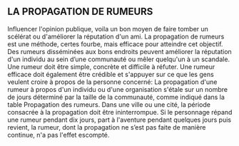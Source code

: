 ## LA PROPAGATION DE RUMEURS

Influencer l'opinion publique, voila un bon moyen de
faire tomber un scélérat ou d'améliorer la réputation d'un
ami. La propagation de rumeurs est une méthode, certes
fourbe, mais efficace pour atteindre cet objectif. Des
rumeurs disséminées aux bons endroits peuvent améliorer
la réputation d'un individu au sein d’une communauté
ou mêler quelqu'un à un scandale. Une rumeur doit être
simple, concrète et difficile à réfuter. Une rumeur efficace
doit également être crédible et s'appuyer sur ce que les gens
veulent croire à propos de la personne concerné:
La propagation d'une rumeur à propos d'un individu ou
d'une organisation s'étale sur un nombre de jours déterminé
par la taille de la communauté, comme indiqué dans la table
Propagation des rumeurs. Dans une ville ou une cité, la
période consacrée à la propagation doit être ininterrompue.
Si le personnage répand une rumeur pendant dix jours, part
à l'aventure pendant quelques jours puis revient, la rumeur,
dont la propagation ne s’est pas faite de manière continue,
n'a pas l'effet escompté.
